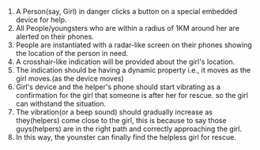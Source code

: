 1. A Person(say, Girl) in danger clicks a button on a special embedded device for help.
2. All People/youngsters who are within a radius of 1KM around her are alerted on their phones.
3. People are instantiated with a radar-like screen on their phones showing the location of the person in need.
4. A crosshair-like indication will be provided about the girl's location. 
5. The indication should be having a dynamic property i.e., it moves as the girl moves.(as the device moves)
5. Girl's device and the helper's phone should start vibrating as a confirmation for the girl that someone is 
   after her for rescue. so the girl can withstand the situation.
6. The vibration(or a beep sound) should gradually increase as they(helpers) come close to the girl, this is 
   because to say those guys(helpers) are in the right path and correctly approaching the girl.
7. In this way, the younster can finally find the helpless girl for rescue.
